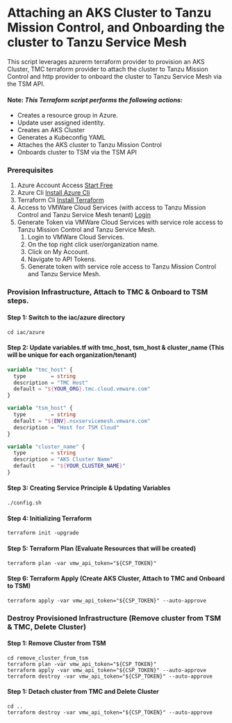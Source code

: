 # Attaching an AKS Cluster to Tanzu Mission Control, and Onboarding the cluster to Tanzu Service Mesh

This script leverages azurerm terraform provider to provision an AKS Cluster, TMC terraform provider to attach the cluster to Tanzu Mission Control and http provider to onboard the cluster to Tanzu Service Mesh via the TSM API.

#### **Note:** _This Terraform script performs the following actions:_
* Creates a resource group in Azure.
* Update user assigned identity.
* Creates an AKS Cluster
* Generates a Kubeconfig YAML
* Attaches the AKS cluster to Tanzu Mission Control
* Onboards cluster to TSM via the TSM API


### Prerequisites
1. Azure Account Access [Start Free]("https://azure.microsoft.com/en-us/free/")
2. Azure Cli [Install Azure Cli]("https://learn.microsoft.com/en-us/cli/azure/install-azure-cli")
3. Terraform Cli [Install Terraform]("https://developer.hashicorp.com/terraform/tutorials/aws-get-started/install-cli")
4. Access to VMWare Cloud Services (with access to Tanzu Mission Control and Tanzu Service Mesh tenant) [Login]("https://console.cloud.vmware.com/")
5. Generate Token via VMWare Cloud Services with service role access to Tanzu Mission Control and Tanzu Service Mesh.
   1. Login to VMWare Cloud Services.
   2. On the top right click user/organization name.
   3. Click on My Account.
   4. Navigate to API Tokens.
   5. Generate token with service role access to Tanzu Mission Control and Tanzu Service Mesh.

### Provision Infrastructure, Attach to TMC & Onboard to TSM steps. 

#### Step 1: Switch to the iac/azure directory
```shell
cd iac/azure
```

#### Step 2: Update variables.tf with tmc_host, tsm_host & cluster_name (This will be unique for each organization/tenant)
```terraform
variable "tmc_host" {
  type        = string
  description = "TMC Host"
  default = "${YOUR_ORG}.tmc.cloud.vmware.com"
}
```

```terraform
variable "tsm_host" {
  type        = string
  default = "${ENV}.nsxservicemesh.vmware.com"
  description = "Host for TSM Cloud"
}
```

```terraform
variable "cluster_name" {
  type        = string
  description = "AKS Cluster Name"
  default     = "${YOUR_CLUSTER_NAME}"
}
```

#### Step 3: Creating Service Principle & Updating Variables
```shell
./config.sh
```

#### Step 4: Initializing Terraform
```shell
terraform init -upgrade
```

#### Step 5: Terraform Plan (Evaluate Resources that will be created)
```shell
terraform plan -var vmw_api_token="${CSP_TOKEN}"
```

#### Step 6: Terraform Apply (Create AKS Cluster, Attach to TMC and Onboard to TSM)
```shell
terraform apply -var vmw_api_token="${CSP_TOKEN}" --auto-approve
```

### Destroy Provisioned Infrastructure (Remove cluster from TSM & TMC, Delete Cluster)
#### Step 1: Remove Cluster from TSM
```shell
cd remove_cluster_from_tsm
terraform plan -var vmw_api_token="${CSP_TOKEN}"
terraform apply -var vmw_api_token="${CSP_TOKEN}" --auto-approve
terraform destroy -var vmw_api_token="${CSP_TOKEN}" --auto-approve
```

#### Step 1: Detach cluster from TMC and Delete Cluster
```shell
cd ..
terraform destroy -var vmw_api_token="${CSP_TOKEN}" --auto-approve
```